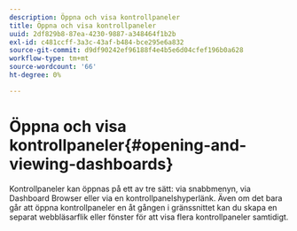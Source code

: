 ```yaml
---
description: Öppna och visa kontrollpaneler
title: Öppna och visa kontrollpaneler
uuid: 2df829b8-87ea-4230-9887-a348464f1b2b
exl-id: c481ccff-3a3c-43af-b484-bce295e6a832
source-git-commit: d9df90242ef96188f4e4b5e6d04cfef196b0a628
workflow-type: tm+mt
source-wordcount: '66'
ht-degree: 0%

---
```


# Öppna och visa kontrollpaneler{#opening-and-viewing-dashboards}

Kontrollpaneler kan öppnas på ett av tre sätt: via snabbmenyn, via Dashboard Browser eller via en kontrollpanelshyperlänk. Även om det bara går att öppna kontrollpaneler en åt gången i gränssnittet kan du skapa en separat webbläsarflik eller fönster för att visa flera kontrollpaneler samtidigt.
